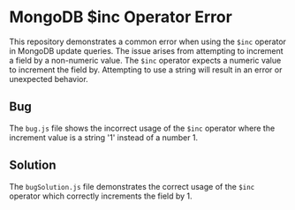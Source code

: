 # MongoDB $inc Operator Error

This repository demonstrates a common error when using the `$inc` operator in MongoDB update queries.  The issue arises from attempting to increment a field by a non-numeric value.  The `$inc` operator expects a numeric value to increment the field by. Attempting to use a string will result in an error or unexpected behavior.

## Bug
The `bug.js` file shows the incorrect usage of the `$inc` operator where the increment value is a string '1' instead of a number 1. 

## Solution
The `bugSolution.js` file demonstrates the correct usage of the `$inc` operator which correctly increments the field by 1.
